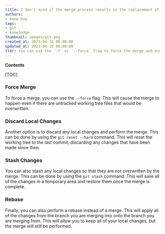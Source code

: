 ```yaml
---
title: I don't mind if the merge process results in the replacement of some untracked working tree files
authors:
- know_how
tags:
- git
- knowledge
thumbnail: images/git.png
created_at: 2023-04-18 00:00:00
updated_at: 2023-04-18 00:00:00
tldr: You can use the `-f` or `--force` flag to force the merge and overwrite the untracked files.
---
```


**Contents**

[TOC]

### Force Merge

To force a merge, you can use the `--force` flag. This will cause the merge to happen even if there are untracked working tree files that would be overwritten.

### Discard Local Changes

Another option is to discard any local changes and perform the merge. This can be done by using the `git reset --hard` command. This will reset the working tree to the last commit, discarding any changes that have been made since then.

### Stash Changes

You can also stash any local changes so that they are not overwritten by the merge. This can be done by using the `git stash` command. This will save all of the changes in a temporary area and restore them once the merge is complete.

### Rebase

Finally, you can also perform a rebase instead of a merge. This will apply all of the changes from the branch you are merging into onto the branch you are merging from. This will allow you to keep all of your local changes, but the merge will still be performed.
